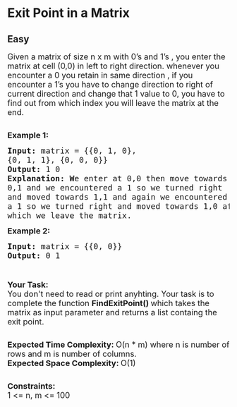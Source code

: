 # Exit Point in a Matrix
## Easy 
<div class="problem-statement">
                <p></p><p><span style="font-size:18px">Given a matrix of size n x m with 0’s and 1’s , you enter the matrix at cell (0,0) in left to right direction. whenever you encounter a 0 you retain in same direction , if you encounter a 1’s you have to change direction to right of current direction and change that 1 value to 0, you have to find out from which index you will leave the matrix at the end.</span><br>
&nbsp;</p>

<p><span style="font-size:18px"><strong>Example 1:</strong></span></p>

<pre><span style="font-size:18px"><strong>Input: </strong>matrix = {{0, 1, 0},
{0, 1, 1}, {0, 0, 0}}
<strong>Output: </strong>1 0
<strong>Explanation: W</strong>e enter at 0,0 then move towards 
0,1 and we encountered a 1 so we turned right 
and moved towards 1,1 and again we encountered 
a 1 so we turned right and moved towards 1,0 after
which we leave the matrix.</span>
</pre>

<p><span style="font-size:18px"><strong>Example 2:</strong></span></p>

<pre><span style="font-size:18px"><strong>Input: </strong>matrix = {{0, 0}}
<strong>Output: </strong>0 1</span>
</pre>

<p>&nbsp;</p>

<p><span style="font-size:18px"><strong>Your Task:</strong><br>
You don't need to read or print anyhting.&nbsp;Your task is to complete the function&nbsp;<strong>FindExitPoint()&nbsp;</strong>which takes the matrix as input parameter and returns a list containg the exit point.</span><br>
&nbsp;</p>

<p><span style="font-size:18px"><strong>Expected Time Complexity:&nbsp;</strong>O(n * m) where n is number of rows and m is number of columns.<br>
<strong>Expected Space Complexity:&nbsp;</strong>O(1)</span><br>
&nbsp;</p>

<p><span style="font-size:18px"><strong>Constraints:</strong><br>
1 &lt;= n, m &lt;= 100</span></p>
 <p></p>
            </div>